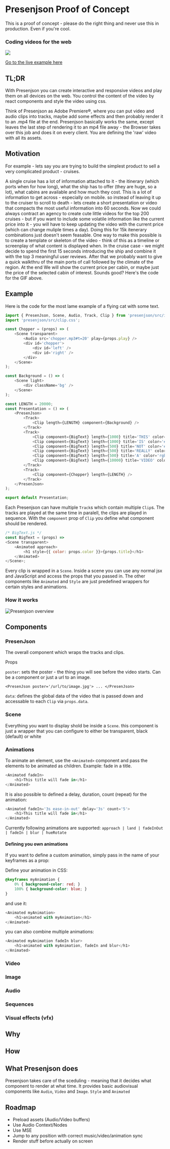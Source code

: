 # Presenjson Proof of Concept
This is a proof of concept - please do the right thing and never use this in production. Even if you're cool.
### Coding videos for the web

![](example/example.gif)

[Go to the live example here](https://example-presenjson.now.sh/)

## TL;DR
With Presenjson you can create interactive and responsive videos and play them on all devices on the web. You control the content of the video by react components and style the video using css.

Think of Presenjson as Adobe Premiere®, where you can put video and audio clips into tracks, maybe add some effects and then probably render it to an .mp4 file at the end. Presenjson basically works the same, except leaves the last step of rendering it to an mp4 file away - the Browser takes over this job and does it on every client. You are defining the 'raw' video with all its assets.

## Motivation
For example - lets say you are trying to build the simplest product to sell a very complicated product - cruises. 

A single cruise has a lot of information  attached to it - the itinerary (which ports when for how long), what the ship has to offer (they are huge, so a lot), what cabins are available and how much they cost. This is a lot of information to get across - especially on mobile. so instead of leaving it up to the cruiser to scroll to death - lets create a short presentation or video that compacts the most useful information into 60 seconds. Now we could always contract an agency to create cute little videos for the top 200 cruises - but if you want to include some volatile information like the current price into it - you will have to keep updating the video with the current price (which can change muliple times a day). Doing this for 15k itenerary combinations just doesn't seem feasable. One way to make this possible is to create a template or skeleton of the video - think of this as a timeline or screenplay of what content is displayed when. In the cruise case - we might decide to spend the first 15 seconds introducing the ship and combine it with the top 3 meaningful user reviews. After that we probably want to give a quick walkthru of the main ports of call followed by the climate of the region. At the end We will show the current price per cabin, or maybe just the price of the selected cabin of interest. Sounds good? Here's the code for the GIF above.


## Example
Here is the code for the most lame example of a flying cat with some text.

```JavaScript
import { PresenJson, Scene, Audio, Track, Clip } from 'presenjson/src/index';
import 'presenjson/src/clip.css';

const Chopper = (props) => (
    <Scene transparent>
        <Audio src='chopper.mp3#t=20' play={props.play} />
        <div id='chopper'>
            <div id='left' />
            <div id='right' />
        </div>
    </Scene>
);

const Background = () => (
    <Scene light>
        <div className='bg' />
    </Scene>
);

const LENGTH = 20000;
const Presentation = () => (
    <PresenJson>
        <Track>
            <Clip length={LENGTH} component={Background} />
        </Track>
        <Track>
            <Clip component={BigText} length={1000} title='THIS' color='#105de0' />
            <Clip component={BigText} length={1000} title='IS' color='#36db94' />
            <Clip component={BigText} length={500} title='NOT' color='#000820' />
            <Clip component={BigText} length={500} title='REALLY' color='#A61D55' />
            <Clip component={BigText} length={500} title='A' color='rgb(0, 132, 137)' />
            <Clip component={BigText} length={10000} title='VIDEO' color='#fb5879' />
        </Track>
        <Track>
            <Clip component={Chopper} length={LENGTH} />
        </Track>
    </PresenJson>
);

export default Presentation;
```

Each Presenjson can have multiple `Track`s which contain multiple `Clip`s. The tracks are played at the same time in paralell, the clips are played in sequence. With the `component` prop of `Clip` you define what component should be rendered.

```JavaScript
/* BigText.js */
const BigText = (props) => 
<Scene transparent>
    <Animated approach>
        <h1 style={{ color: props.color }}>{props.title}</h1>
    </Animated>
</Scene>;
```
Every clip is wrapped in a `Scene`. Inside a scene you can use any normal jsx and JavaScript and access the props that you passed in. The other components like `Animated` and `Style` are just predefined wrappers for certain styles and animations.

### How it works

![Presenjson overview](example/presenjson.png)

## Components

### PresenJson

The overall component which wraps the tracks and clips.

Props

`poster`: sets the poster - the thing you will see before the video starts. Can be a component or just a url to an image.

`<PresenJson poster='/url/to/image.jpg'> ... </PresenJson>`

`data`: defines the global data of the video that is passed down and accessable to each `Clip` via `props.data`.

### Scene
Everything you want to display shold be inside a `Scene`. this component is just a wrapper that you can configure to either be transparent, black (default) or white

### Animations
To animate an element, use the `<Animated>` component and pass the elements to be animated as children. 
Example: fade in a title.

```JavaScript
<Animated fadeIn>
    <h1>This title will fade in</h1>
</Animated>
```

It is also possible to defined a delay, duration, count (repeat) for the animation:

```JavaScript
<Animated fadeIn='3s ease-in-out' delay='3s' count='5'>
    <h1>This title will fade in</h1>
</Animated>
```

Currently following animations are supported:
`approach | land | fadeInOut | fadeIn | blur | hueRotate`

#### Defining you own animations
If you want to define a custom animation, simply pass in the name of your keyframes as a prop:

Define your animation in CSS:

```CSS
@keyframes myAnimation {
    0% { background-color: red; }
    100% { background-color: blue; }
}
```

and use it:

```JavaScript
<Animated myAnimation>
    <h1>animated with myAnimation</h1>
</Animated>
```

you can also combine multiple animations:

```JavaScript
<Animated myAnimation fadeIn blur>
    <h1>animated with myAnimation, fadeIn and blur</h1>
</Animated>
```

### Video

### Image

### Audio


### Sequences

### Visual effects (vfx)

## Why

## How

## What Presenjson does
Presenjson takes care of the sceduling - meaning that it decides what component to render at what time. It provides basic audiovisual components like `Audio`, `Video` and `Image`.  `Style` and `Animated`


## Roadmap
- Preload assets (Audio/Video buffers)
- Use Audio Context/Nodes
- Use MSE 
- Jump to any position with correct music/video/animation sync
- Render stuff before actually on screen
